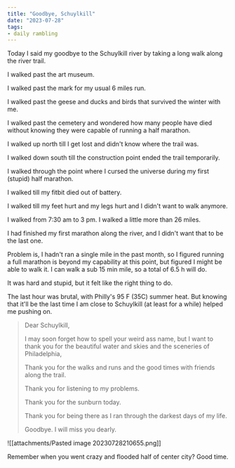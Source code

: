 ```yaml
---
title: "Goodbye, Schuylkill"
date: "2023-07-28"
tags:
- daily rambling
---
```


Today I said my goodbye to the Schuylkill river by taking a long walk along the river trail.

I walked past the art museum.

I walked past the mark for my usual 6 miles run. 

I walked past the geese and ducks and birds that survived the winter with me.

I walked past the cemetery and wondered how many people have died without knowing they were capable of running a half marathon.

I walked up north till I get lost and didn't know where the trail was.

I walked down south till the construction point ended the trail temporarily. 

I walked through the point where I cursed the universe during my first (stupid) half marathon.

I walked till my fitbit died out of battery.

I walked till my feet hurt and my legs hurt and I didn't want to walk anymore.

I walked from 7:30 am to 3 pm.
I walked a little more than 26 miles.

I had finished my first marathon along the river, and I didn't want that to be the last one.

Problem is, I hadn't ran a single mile in the past month, so I figured running a full marathon is beyond my capability at this point, but figured I might be able to walk it.
I can walk a sub 15 min mile, so a total of 6.5 h will do.

It was hard and stupid, but it felt like the right thing to do.

The last hour was brutal, with Philly's 95 F (35C) summer heat.
But knowing that it'll be the last time I am close to Schuylkill (at least for a while) helped me pushing on.

> Dear Schuylkill,
> 
> I may soon forget how to spell your weird ass name,
> but I want to thank you for the beautiful water and skies and the sceneries of Philadelphia,
> 
> Thank you for the walks and runs and the good times with friends along the trail.
> 
> Thank you for listening to my problems.
> 
> Thank you for the sunburn today.
> 
> Thank you for being there as I ran through the darkest days of my life.
> 
> Goodbye. I will miss you dearly.


![[attachments/Pasted image 20230728210655.png]]

Remember when you went crazy and flooded half of center city?
Good time.